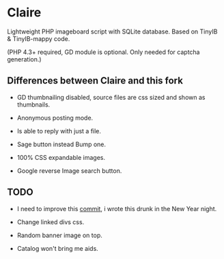 # Claire
Lightweight PHP imageboard script with SQLite database. Based on TinyIB & TinyIB-mappy code.

(PHP 4.3+ required, GD module is optional. Only needed for captcha generation.)

Differences between Claire and this fork
-------

- GD thumbnailing disabled, source files are css sized and shown as thumbnails.

- Anonymous posting mode.

- Is able to reply with just a file.

- Sage button instead Bump one.

- 100% CSS expandable images.

- Google reverse Image search button.

TODO
-------

- I need to improve this [commit](https://github.com/ClaireIsAlive/Claire/commit/34d91879f694b8a59eeadc884ba408779cedf4ca), i wrote this drunk in the New Year night.

- Change linked divs css.

- Random banner image on top.

- Catalog won't bring me aids.

